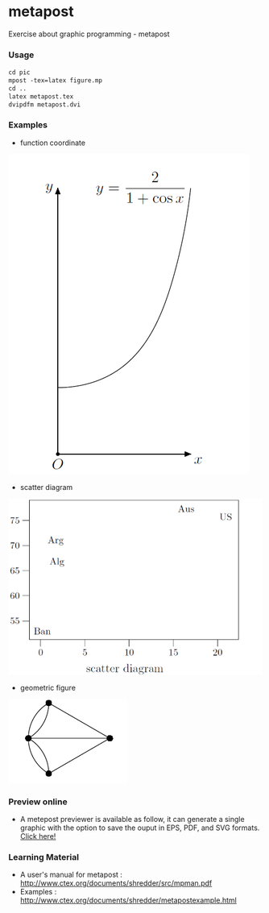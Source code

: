 # metapost
Exercise about graphic programming - metapost

### Usage

````
cd pic
mpost -tex=latex figure.mp
cd ..
latex metapost.tex
dvipdfm metapost.dvi

````

### Examples

* function coordinate

![](./example/coordinate.png)

* scatter diagram

![](./example/scatter_diagram.png)

* geometric figure

![](./example/geometric.png)


### Preview online

* A metepost previewer is available as follow, it can generate a single graphic with the option to save the ouput in EPS, PDF, and SVG formats. [Click here!](http://www.tlhiv.org/mppreview/)

### Learning Material

* A user's manual for metapost : http://www.ctex.org/documents/shredder/src/mpman.pdf
* Examples : http://www.ctex.org/documents/shredder/metapostexample.html
